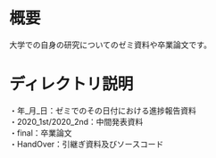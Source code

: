# 概要
大学での自身の研究についてのゼミ資料や卒業論文です。  
# ディレクトリ説明
  ・年_月_日：ゼミでのその日付における進捗報告資料  
  ・2020_1st/2020_2nd：中間発表資料  
  ・final：卒業論文  
  ・HandOver：引継ぎ資料及びソースコード
